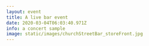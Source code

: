 ```yaml
---
layout: event
title: A live bar event
date: 2020-03-04T06:03:40.971Z
info: a concert sample
image: static/images/churchStreetBar_storeFront.jpg
---
```

